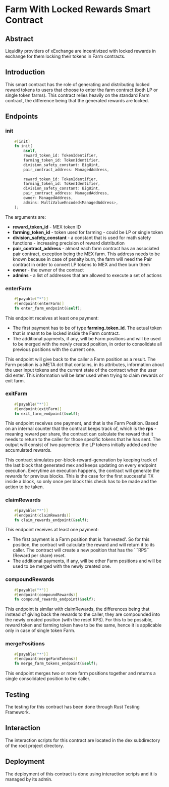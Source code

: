 # Farm With Locked Rewards Smart Contract

## Abstract

Liquidity providers of xExchange are incentivized with locked rewards in exchange for them locking their tokens in Farm contracts.  

## Introduction

This smart contract has the role of generating and distributing locked reward tokens to users that choose to enter the farm contract (both LP or single token farms). This contract relies heavily on the standard Farm contract, the difference being that the generated rewards are locked.

## Endpoints

### init

```rust
    #[init]
    fn init(
        &self,
        reward_token_id: TokenIdentifier,
        farming_token_id: TokenIdentifier,
        division_safety_constant: BigUint,
        pair_contract_address: ManagedAddress,
        
        reward_token_id: TokenIdentifier,
        farming_token_id: TokenIdentifier,
        division_safety_constant: BigUint,
        pair_contract_address: ManagedAddress,
        owner: ManagedAddress,
        admins: MultiValueEncoded<ManagedAddress>,
    );
```

The arguments are:

- __reward_token_id__ - MEX token ID
- __farming_token_id__ - token used for farming - could be LP or single token
- __division_safety_constant__ - a constant that is used for math safety functions - increasing precision of reward distribution
- __pair_contract_address__ - almost each farm contract has an associated pair contract, exception being the MEX farm. This address needs to be known because in case of penalty burn, the farm will need the Pair contract in order to convert LP tokens to MEX and then burn them
- __owner__ - the owner of the contract
- __admins__ - a list of addresses that are allowed to execute a set of actions

### enterFarm

```rust
    #[payable("*")]
    #[endpoint(enterFarm)]
    fn enter_farm_endpoint(&self);
```

This endpoint receives at least one payment:

- The first payment has to be of type __farming_token_id__. The actual token that is meant to be locked inside the Farm contract.
- The additional payments, if any, will be Farm positions and will be used to be merged with the newly created position, in order to consolidate all previous positions with the current one.

This endpoint will give back to the caller a Farm position as a result. The Farm position is a META dct that contains, in its attributes, information about the user input tokens and the current state of the contract when the user did enter. This information will be later used when trying to claim rewards or exit farm.

### exitFarm

```rust
    #[payable("*")]
    #[endpoint(exitFarm)]
    fn exit_farm_endpoint(&self);
```

This endpoint receives one payment, and that is the Farm Position. Based on an internal counter that the contract keeps track of, which is the __rps__ - meaning reward per share, the contract can calculate the reward that it needs to return to the caller for those specific tokens that he has sent. The output will consist of two payments: the LP tokens initially added and the accumulated rewards.

This contract simulates per-block-reward-generation by keeping track of the last block that generated mex and keeps updating on every endpoint execution. Everytime an execution happens, the contract will generate the rewards for previous blocks. This is the case for the first successful TX inside a block, so only once per block this check has to be made and the action to be taken.

### claimRewards

```rust
    #[payable("*")]
    #[endpoint(claimRewards)]
    fn claim_rewards_endpoint(&self);
```

This endpoint receives at least one payment:

- The first payment is a Farm position that is 'harvested'. So for this position, the contract will calculate the reward and will return it to its caller. The contract will create a new position that has the ```RPS`` (Reward per share) reset.
- The additional payments, if any, will be other Farm positions and will be used to be merged with the newly created one.

### compoundRewards

```rust
    #[payable("*")]
    #[endpoint(compoundRewards)]
    fn compound_rewards_endpoint(&self);
```

This endpoint is similar with claimRewards, the differences being that instead of giving back the rewards to the caller, they are compounded into the newly created position (with the reset RPS). For this to be possible, reward token and farming token have to be the same, hence it is applicable only in case of single token Farm.

### mergePositions

```rust
    #[payable("*")]
    #[endpoint(mergeFarmTokens)]
    fn merge_farm_tokens_endpoint(&self);
```

This endpoint merges two or more farm positions together and returns a single consolidated position to the caller.

## Testing

The testing for this contract has been done through Rust Testing Framework.

## Interaction

The interaction scripts for this contract are located in the dex subdirectory of the root project directory.

## Deployment

The deployment of this contract is done using interaction scripts and it is managed by its admin.
